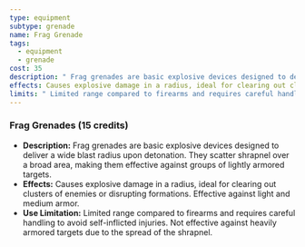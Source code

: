 ```yaml
---
type: equipment
subtype: grenade
name: Frag Grenade
tags:
  - equipment
  - grenade
cost: 35
description: " Frag grenades are basic explosive devices designed to deliver a wide blast radius upon detonation. They scatter shrapnel over a broad area, making them effective against groups of lightly armored targets."
effects: Causes explosive damage in a radius, ideal for clearing out clusters of enemies or disrupting formations. Effective against light and medium armor.
limits: " Limited range compared to firearms and requires careful handling to avoid self-inflicted injuries. Not effective against heavily armored targets due to the spread of the shrapnel."
---
```

### Frag Grenades (15 credits)

- **Description:** Frag grenades are basic explosive devices designed to deliver a wide blast radius upon detonation. They scatter shrapnel over a broad area, making them effective against groups of lightly armored targets.
- **Effects:** Causes explosive damage in a radius, ideal for clearing out clusters of enemies or disrupting formations. Effective against light and medium armor.
- **Use Limitation:** Limited range compared to firearms and requires careful handling to avoid self-inflicted injuries. Not effective against heavily armored targets due to the spread of the shrapnel.